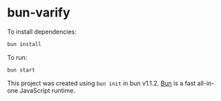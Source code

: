 # bun-varify

To install dependencies:

```bash
bun install
```

To run:

```bash
bun start
```

This project was created using `bun init` in bun v1.1.2. [Bun](https://bun.sh) is a fast all-in-one JavaScript runtime.
